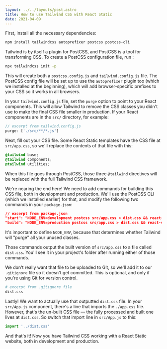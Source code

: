 ```yaml
---
layout: ../../layouts/post.astro
title: How to use Tailwind CSS with React Static
date: 2021-04-09
---
```


First, install all the necessary dependencies:

```bash
npm install tailwindcss autoprefixer postcss postcss-cli
```

Tailwind is by itself a plugin for PostCSS, and PostCSS is a tool for transforming CSS. To create a PostCSS configuration file, run :

```bash
npx tailwindcss init -p
```

This will create both a `postcss.config.js` and `tailwind.config.js` file. The PostCSS config file will be set up to use the `autoprefixer` plugin too (which we installed at the beginning), which will add browser-specific prefixes to your CSS so it works in all browsers.

In your `tailwind.config.js` file, set the `purge` option to point to your React components. This will allow Tailwind to remove the CSS classes you didn't use to make the final CSS file smaller in production. If your React components are in the `src/` directory, for example:

```jsx
// excerpt from tailwind.config.js
purge: ['./src/**/*.js']
```

Next, fill out your CSS file. Some React Static templates have the CSS file at `src/app.css`, so we'll replace the contents of that file with this:

```css
@tailwind base;
@tailwind components;
@tailwind utilities;
```

When this file goes through PostCSS, those three `@tailwind` directives will be replaced with the full Tailwind CSS framework.

We're nearing the end here! We need to add commands for building this CSS file, both in development and production. We'll use the PostCSS CLI (which we installed earlier) for that, and modify the following two commands in your `package.json`:

```json
// excerpt from package.json
"start": "NODE_ENV=development postcss src/app.css > dist.css && react-static start",
"build": "NODE_ENV=production postcss src/app.css > dist.css && react-static build"
```

It's important to define `NODE_ENV`, because that determines whether Tailwind will "purge" all your unused classes.

Those commands output the built version of `src/app.css` to a file called `dist.css`. You'll see it in your project's folder after running either of those commands.

We don't really want that file to be uploaded to Git, so we'll add it to our `.gitignore` file so it doesn't get committed. This is optional, and only if you're using Git for version control.

```bash
# excerpt from .gitignore file
dist.css
```

Lastly! We want to actually use that outputted `dist.css` file. In your `src/App.js` component, there's a line that imports the `./app.css` file. However, that's the un-built CSS file — the fully processed and built one lives at `dist.css`. So switch that import line in `src/App.js` to this:

```jsx
import '../dist.css'
```

And that's it! Now you have Tailwind CSS working with a React Static website, both in development and production.
